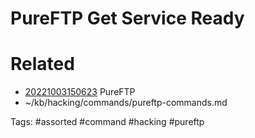 # PureFTP Get Service Ready

# Related
- [20221003150623](/zet/20221003150623/README.md) PureFTP
- ~/kb/hacking/commands/pureftp-commands.md

Tags:
    #assorted #command #hacking #pureftp
